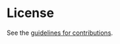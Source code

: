 # License

See the
[guidelines for contributions](https://github.com/aaronpk/oauth-client-id-prefix/blob/main/CONTRIBUTING.md).

